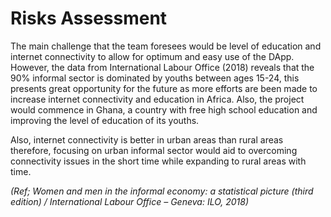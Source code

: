 # Risks Assessment

The main challenge that the team foresees would be level of education and internet connectivity to allow for optimum and easy use of the DApp. However, the data from International Labour Office (2018) reveals that the 90% informal sector is dominated by youths between ages 15-24, this presents great opportunity for the future as more efforts are been made to increase internet connectivity and education in Africa. Also, the project would commence in Ghana, a country with free high school education and improving the level of education of its youths. 

Also, internet connectivity is better in urban areas than rural areas therefore, focusing on urban informal sector would aid to overcoming connectivity issues in the short time while expanding to rural areas with time. 

_(Ref; Women and men in the informal economy: a statistical picture (third edition) / International Labour Office – Geneva: ILO, 2018)_